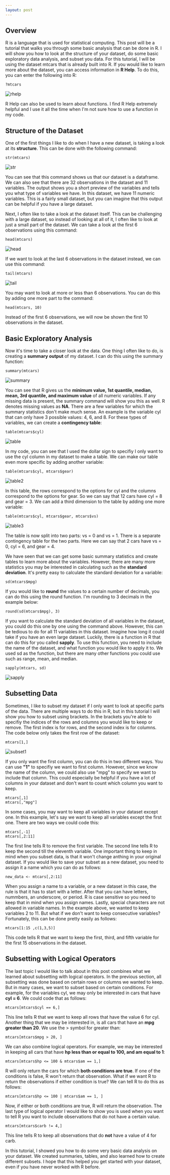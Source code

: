 ```yaml
---
layout: post
---
```


## Overview

R is a language that is used for statistical computing. This post will be a tutorial that walks you through some basic analysis that can be done in R. I will show you how to look at the structure of your dataset, do some basic exploratory data analysis, and subset you data. For this tutorial, I will be using the dataset mtcars that is already built into R. If you would like to learn more about the dataset, you can access information in **R Help**. To do this, you can enter the following into R:

```
?mtcars
```

![rhelp](/img/rhelp.JPG)

R Help can also be used to learn about functions. I find R Help extremely helpful and I use it all the time when I'm not sure how to use a function in my code.

## Structure of the Dataset

One of the first things I like to do when I have a new dataset, is taking a look at its **structure**. This can be done with the following command:

```
str(mtcars)
```

![str](/img/str.JPG)

You can see that this command shows us that our dataset is a dataframe. We can also see that there are 32 observations in the dataset and 11 variables. The output shows you a short preview of the variables and tells you what type of variables we have. In this dataset, we have 11 numeric variables. This is a fairly small dataset, but you can imagine that this output can be helpful if you have a large dataset.

Next, I often like to take a look at the dataset itself. This can be challenging with a large dataset, so instead of looking at all of it, I often like to look at just a small part of the dataset. We can take a look at the first 6 observations using this command:

```
head(mtcars)
```

![head](/img/head.JPG)

If we want to look at the last 6 observations in the dataset instead, we can use this command:

```
tail(mtcars)
```

![tail](/img/tail.JPG)

You may want to look at more or less than 6 observations. You can do this by adding one more part to the command:

```
head(mtcars, 10)
```

Instead of the first 6 observations, we will now be shown the first 10 observations in the dataset.

## Basic Exploratory Analysis

Now it's time to take a closer look at the data. One thing I often like to do, is creating a **summary output** of my dataset. I can do this using the summary function:

```
summary(mtcars)
```

![summary](/img/summary.JPG)

You can see that R gives us the **minimum value, 1st quantile, median, mean, 3rd quantile, and maximum value** of all numeric variables. If any missing data is present, the summary command will show you this as well. R denotes missing values as **NA**. There are a few variables for which the summary statistics don't make much sense. An example is the variable cyl that can only have 3 possible values: 4, 6, and 8. For these types of variables, we can create a **contingency table**:

```
table(mtcars$cyl)
```

![table](/img/table.JPG)

In my code, you can see that I used the dollar sign to specifiy I only want to use the cyl column in my dataset to make a table. We can make our table even more specific by adding another variable:

```
table(mtcars$cyl, mtcars$gear)
```

![table2](/img/table2.JPG)

In this table, the rows correspond to the options for cyl and the columns correspond to the options for gear. So we can say that 12 cars have cyl = 8 and gear = 3. We can add a third dimension to the table by adding one more variable:

```
table(mtcars$cyl, mtcars$gear, mtcars$vs)
```

![table3](/img/table3.JPG)

The table is now split into two parts: vs = 0 and vs = 1. There is a separate contingency table for the two parts. Here we can say that 2 cars have vs = 0, cyl = 6, and gear = 4.

We have seen that we can get some basic summary statistics and create tables to learn more about the variables. However, there are many more statistics you may be interested in calculating such as the **standard deviation**. It's pretty easy to calculate the standard deviation for a variable:

```
sd(mtcars$mpg)
```

If you would like to **round** the values to a certain number of decimals, you can do this using the round function. I'm rounding to 3 decimals in the example below:

```
round(sd(mtcars$mpg), 3)
```

If you want to calculate the standard deviation of all variables in the dataset, you could do this one by one using the command above. However, this can be tedious to do for all 11 variables in this dataset. Imagine how long it could take if you have an even large dataset. Luckily, there is a function in R that can do this for you called **sapply**. To use this function, you need to include the name of the dataset, and what function you would like to apply it to. We used sd as the function, but there are many other functions you could use such as range, mean, and median.

```
sapply(mtcars, sd)
```

![sapply](/img/sapply.JPG)

## Subsetting Data

Sometimes, I like to subset my dataset if I only want to look at specific parts of the data. There are multiple ways to do this in R, but in this tutorial I will show you how to subset using brackets. In the brackets you're able to specifiy the indices of the rows and columns you would like to keep or remove. The first index is for rows, and the second index is for columns. The code below only takes the first row of the dataset:

```
mtcars[1,]
```

![subset1](/img/subset1.JPG)

If you only want the first column, you can do this in two different ways. You can use **"1"** to specifiy we want to first column. However, since we know the name of the column, we could also use "mpg" to specify we want to include that column. This could especially be helpful if you have a lot of columns in your dataset and don't want to count which column you want to keep.

```
mtcars[,1]
mtcars[,"mpg"]
```

In some cases, you may want to keep all variables in your dataset except one. In this example, let's say we want to keep all variables except the first one. There are two ways we could code this:

```
mtcars[,-1]
mtcars[,2:11]
```

The first line tells R to remove the first variable. The second line tells R to keep the second till the eleventh variable. One important thing to keep in mind when you subset data, is that it won't change anthing in your original dataset. If you would like to save your subset as a new dataset, you need to assign it a name which you can do as follows:

```
new_data <- mtcars[,2:11]
```

When you assign a name to a variable, or a new dataset in this case, the rule is that it has to start with a letter. After that you can have letters, nummbers, an underscore, or period. R is case sensitive so you need to keep that in mind when you assign names. Lastly, special characters are not allowed in variable names. In the example above, we wanted to keep variables 2 to 11. But what if we don't want to keep consecutive variables? Fortunately, this can be done pretty easily as follows:

```
mtcars[1:15 ,c(1,3,5)]
```

This code tells R that we want to keep the first, third, and fifth variable for the first 15 observations in the dataset. 

## Subsetting with Logical Operators

The last topic I would like to talk about in this post combines what we learned about subsetting with logical operators. In the previous section, all subsetting was done based on certain rows or columns we wanted to keep. But in many cases, we want to subset based on certain conditions. For example, for the variables cyl, we may only be interested in cars that have **cyl = 6**. We could code that as follows:

```
mtcars[mtcars$cyl == 6,]
```

This line tells R that we want to keep all rows that have the value 6 for cyl. Another thing that we may be interested in, is all cars that have an **mpg greater than 20**. We use the > symbol for greater than:

```
mtcars[mtcars$mpg > 20, ]
```

We can also combine logical operators. For example, we may be interested in keeping all cars that have **hp less than or equal to 100, and am equal to 1**:

```
mtcars[mtcars$hp <= 100 & mtcars$am == 1,]
```

R will only return the cars for which **both conditions are true**. If one of the conditions is false, R won't return that observation. What if we want R to return the observations if either condition is true? We can tell R to do this as follows:

```
mtcars[mtcars$hp <= 100 | mtcars$am == 1, ]
```

Now, if either or both conditions are true, R will return the observation. The last type of logical operator I would like to show you is used when you want to tell R you want to include observations that do not have a certain value.

```
mtcars[mtcars$carb != 4,]
```

This line tells R to keep all observations that do **not** have a value of 4 for carb.

In this tutorial, I showed you how to do some very basic data analysis on your dataset. We created summaries, tables, and also learned how to create different subsets. I hope that this helped you get started with your dataset, even if you have never worked with R before.
